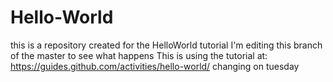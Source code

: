 # Hello-World
this is a repository created for the HelloWorld tutorial
I'm editing this branch of the master to see what happens
This is using the tutorial at:
https://guides.github.com/activities/hello-world/
changing on tuesday
